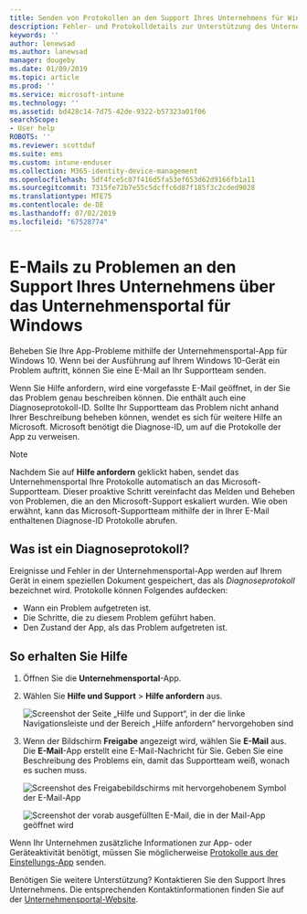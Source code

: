 ```yaml
---
title: Senden von Protokollen an den Support Ihres Unternehmens für Windows 10-Geräte | Microsoft-Dokumentation
description: Fehler- und Protokolldetails zur Unterstützung des Unternehmenssupports bei der Behebung von App-Problemen
keywords: ''
author: lenewsad
ms.author: lanewsad
manager: dougeby
ms.date: 01/09/2019
ms.topic: article
ms.prod: ''
ms.service: microsoft-intune
ms.technology: ''
ms.assetid: bd428c14-7d75-42de-9322-b57323a01f06
searchScope:
- User help
ROBOTS: ''
ms.reviewer: scottduf
ms.suite: ems
ms.custom: intune-enduser
ms.collection: M365-identity-device-management
ms.openlocfilehash: 5df4fce5c07f416d5fa53ef653d62d9166fb1a11
ms.sourcegitcommit: 7315fe72b7e55c5dcffc6d87f185f3c2cded9028
ms.translationtype: MTE75
ms.contentlocale: de-DE
ms.lasthandoff: 07/02/2019
ms.locfileid: "67528774"
---
```

# <a name="email-your-company-support-about-problem-from-company-portal-for-windows"></a>E-Mails zu Problemen an den Support Ihres Unternehmens über das Unternehmensportal für Windows

Beheben Sie Ihre App-Probleme mithilfe der Unternehmensportal-App für Windows 10. Wenn bei der Ausführung auf Ihrem Windows 10-Gerät ein Problem auftritt, können Sie eine E-Mail an Ihr Supportteam senden. 

Wenn Sie Hilfe anfordern, wird eine vorgefasste E-Mail geöffnet, in der Sie das Problem genau beschreiben können. Die enthält auch eine Diagnoseprotokoll-ID. Sollte Ihr Supportteam das Problem nicht anhand Ihrer Beschreibung beheben können, wendet es sich für weitere Hilfe an Microsoft. Microsoft benötigt die Diagnose-ID, um auf die Protokolle der App zu verweisen.   


> [!Note]
> Nachdem Sie auf **Hilfe anfordern** geklickt haben, sendet das Unternehmensportal Ihre Protokolle automatisch an das Microsoft-Supportteam. Dieser proaktive Schritt vereinfacht das Melden und Beheben von Problemen, die an den Microsoft-Support eskaliert wurden. Wie oben erwähnt, kann das Microsoft-Supportteam mithilfe der in Ihrer E-Mail enthaltenen Diagnose-ID Protokolle abrufen.  

## <a name="what-is-a-diagnostic-log"></a>Was ist ein Diagnoseprotokoll?

Ereignisse und Fehler in der Unternehmensportal-App werden auf Ihrem Gerät in einem speziellen Dokument gespeichert, das als _Diagnoseprotokoll_ bezeichnet wird. Protokolle können Folgendes aufdecken:  
* Wann ein Problem aufgetreten ist.  
* Die Schritte, die zu diesem Problem geführt haben.  
* Den Zustand der App, als das Problem aufgetreten ist.   

## <a name="steps-to-get-help"></a>So erhalten Sie Hilfe  

1. Öffnen Sie die **Unternehmensportal**-App.
2. Wählen Sie **Hilfe und Support** > **Hilfe anfordern** aus.  

   ![Screenshot der Seite „Hilfe und Support“, in der die linke Navigationsleiste und der Bereich „Hilfe anfordern“ hervorgehoben sind](./media/1812_UCP_Help_Support_Get_Help_Logs.png)    

3. Wenn der Bildschirm **Freigabe** angezeigt wird, wählen Sie **E-Mail** aus. Die **E-Mail**-App erstellt eine E-Mail-Nachricht für Sie. Geben Sie eine Beschreibung des Problems ein, damit das Supportteam weiß, wonach es suchen muss.  

   ![Screenshot des Freigabebildschirms mit hervorgehobenem Symbol der E-Mail-App](./media/1811_Mail_Logs_Windows_CPapp.png)  


   ![Screenshot der vorab ausgefüllten E-Mail, die in der Mail-App geöffnet wird](./media/1811_Get_Help_Email_Windows_CPapp.png)  

Wenn Ihr Unternehmen zusätzliche Informationen zur App- oder Geräteaktivität benötigt, müssen Sie möglicherweise [Protokolle aus der Einstellungs-App](send-logs-to-your-it-admin-settings-windows.md) senden.  

Benötigen Sie weitere Unterstützung? Kontaktieren Sie den Support Ihres Unternehmens. Die entsprechenden Kontaktinformationen finden Sie auf der [Unternehmensportal-Website](https://go.microsoft.com/fwlink/?linkid=2010980).  
